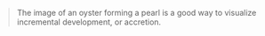 >The image of an oyster forming a pearl is a good way to visualize incremental development, or accretion.
